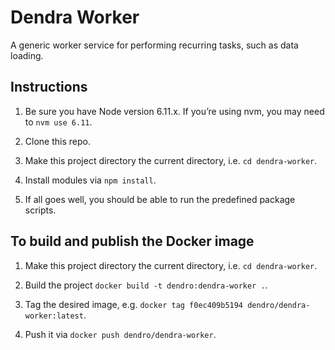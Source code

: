 # Dendra Worker

A generic worker service for performing recurring tasks, such as data loading.


## Instructions

1. Be sure you have Node version 6.11.x. If you’re using nvm, you may need to `nvm use 6.11`.

2. Clone this repo.

3. Make this project directory the current directory, i.e. `cd dendra-worker`.

4. Install modules via `npm install`.

5. If all goes well, you should be able to run the predefined package scripts.


## To build and publish the Docker image

1. Make this project directory the current directory, i.e. `cd dendra-worker`.

2. Build the project `docker build -t dendro:dendra-worker .`.

3. Tag the desired image, e.g. `docker tag f0ec409b5194 dendro/dendra-worker:latest`.

4. Push it via `docker push dendro/dendra-worker`.
